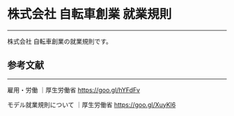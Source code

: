 
# 株式会社 自転車創業 就業規則
-----------------------------------------------------------------------------------------------

株式会社 自転車創業の就業規則です。







## 参考文献
-----------------------------------------------------------------------------------------------

雇用・労働 ｜厚生労働省
https://goo.gl/hYFdFv


モデル就業規則について ｜厚生労働省
https://goo.gl/XuyKl6
